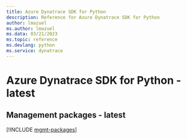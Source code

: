 ```yaml
---
title: Azure Dynatrace SDK for Python
description: Reference for Azure Dynatrace SDK for Python
author: lmazuel
ms.author: lmazuel
ms.data: 03/21/2023
ms.topic: reference
ms.devlang: python
ms.service: dynatrace
---
```

# Azure Dynatrace SDK for Python - latest

## Management packages - latest
[!INCLUDE [mgmt-packages](dynatrace-mgmt-index.md)]